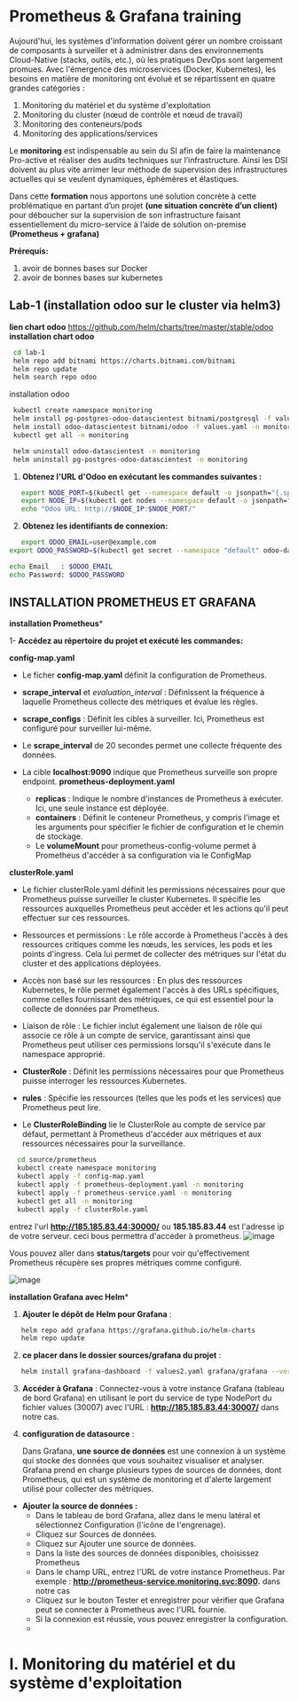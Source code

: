 # Prometheus & Grafana training
Aujourd'hui, les systèmes d'information doivent gérer un nombre croissant de composants à surveiller et à administrer dans des environnements Cloud-Native (stacks, outils, etc.), où les pratiques DevOps sont largement promues. Avec l'émergence des microservices (Docker, Kubernetes), les besoins en matière de monitoring ont évolué et se répartissent en quatre grandes catégories :

1. Monitoring du matériel et du système d'exploitation
2. Monitoring du cluster (nœud de contrôle et nœud de travail)
3. Monitoring des conteneurs/pods
4. Monitoring des applications/services

Le **monitoring** est indispensable au sein du SI afin de faire la maintenance Pro-active et réaliser des audits techniques sur l’infrastructure. Ainsi les DSI doivent au plus vite arrimer leur méthode de supervision des infrastructures actuelles qui se veulent dynamiques, éphémères et élastiques.

Dans cette **formation** nous apportons une solution concrète à cette problématique en partant d’un projet **(une situation concrète d’un client)** pour déboucher sur la supervision de son infrastructure faisant essentiellement du micro-service à l’aide de solution on-premise **(Prometheus + grafana)**

**Prérequis:**

1. avoir de bonnes bases sur Docker 
2. avoir de bonnes bases sur kubernetes


## Lab-1 (installation odoo sur le cluster via helm3)
**lien chart odoo** https://github.com/helm/charts/tree/master/stable/odoo
**installation chart odoo**
```bash
 cd lab-1
 helm repo add bitnami https://charts.bitnami.com/bitnami
 helm repo update
 helm search repo odoo
```
installation odoo
```bash
 kubectl create namespace monitoring
 helm install pg-postgres-odoo-datascientest bitnami/postgresql -f values_postgres.yaml -n monitoring
 helm install odoo-datascientest bitnami/odoo -f values.yaml -n monitoring
 kubectl get all -n monitoring

 helm uninstall odoo-datascientest -n monitoring
 helm uninstall pg-postgres-odoo-datascientest -n monitoring
```
1. **Obtenez l'URL d'Odoo en exécutant les commandes suivantes :**

```bash
   export NODE_PORT=$(kubectl get --namespace default -o jsonpath="{.spec.ports[0].nodePort}" services odoo-datascientest)
   export NODE_IP=$(kubectl get nodes --namespace default -o jsonpath="{.items[0].status.addresses[0].address}")
   echo "Odoo URL: http://$NODE_IP:$NODE_PORT/"
```
2. **Obtenez les identifiants de connexion:**
```bash
   export ODOO_EMAIL=user@example.com
export ODOO_PASSWORD=$(kubectl get secret --namespace "default" odoo-datascientest -o jsonpath="{.data.odoo-password}" | base64 -d)

echo Email   : $ODOO_EMAIL
echo Password: $ODOO_PASSWORD
```

## INSTALLATION PROMETHEUS ET GRAFANA

**installation Prometheus***

 1- **Accédez au répertoire du projet  et exécuté les commandes:**
  
  **config-map.yaml**
  - Le ficher **config-map.yaml** définit la configuration de Prometheus.
  
  - **scrape_interval** et *evaluation_interval* : Définissent la fréquence à laquelle Prometheus collecte des métriques et évalue les règles.

  - **scrape_configs** : Définit les cibles à surveiller. Ici, Prometheus est configuré pour surveiller lui-même.

  - Le **scrape_interval** de 20 secondes permet une collecte fréquente des données.
  - La cible **localhost:9090** indique que Prometheus surveille son propre endpoint.
  **prometheus-deployment.yaml**
    - **replicas** : Indique le nombre d'instances de Prometheus à exécuter. Ici, une seule instance est déployée.
    - **containers** : Définit le conteneur Prometheus, y compris l'image et les arguments pour spécifier le fichier de configuration et le chemin de stockage.
    - Le **volumeMount** pour prometheus-config-volume permet à Prometheus d'accéder à sa configuration via le ConfigMap

 **clusterRole.yaml**
 - Le fichier clusterRole.yaml définit les permissions nécessaires pour que Prometheus puisse surveiller le cluster Kubernetes. Il spécifie les ressources auxquelles Prometheus peut accéder et les actions qu'il peut effectuer sur ces ressources.

- Ressources et permissions : Le rôle accorde à Prometheus l'accès à des ressources critiques comme les nœuds, les services, les pods et les points d'ingress. Cela lui permet de collecter des métriques sur l'état du cluster et des applications déployées.
  
- Accès non basé sur les ressources : En plus des ressources Kubernetes, le rôle permet également l'accès à des URLs spécifiques, comme celles fournissant des métriques, ce qui est essentiel pour la collecte de données par Prometheus.
- Liaison de rôle : Le fichier inclut également une liaison de rôle qui associe ce rôle à un compte de service, garantissant ainsi que Prometheus peut utiliser ces permissions lorsqu'il s'exécute dans le namespace approprié.
  
- **ClusterRole** : Définit les permissions nécessaires pour que Prometheus puisse interroger les ressources Kubernetes.
- **rules** : Spécifie les ressources (telles que les pods et les services) que Prometheus peut lire.
- Le **ClusterRoleBinding** lie le ClusterRole au compte de service par défaut, permettant à Prometheus d'accéder aux métriques et aux ressources nécessaires pour la surveillance.
  
```bash
  cd source/prometheus
  kubectl create namespace monitoring
  kubectl apply -f config-map.yaml
  kubectl apply -f prometheus-deployment.yaml -n monitoring
  kubectl apply -f prometheus-service.yaml -n monitoring
  kubectl get all -n monitoring
  kubectl apply -f clusterRole.yaml
```
entrez l'url **http://185.185.83.44:30000/** ou **185.185.83.44** est l'adresse ip de votre serveur. ceci bous permettra d'accéder à prometheus.
![image](https://github.com/user-attachments/assets/5010e7b1-0e90-4088-a436-fec22680c2ab)


Vous pouvez aller dans **status/targets** pour voir qu'effectivement Prometheus récupère ses propres métriques comme configuré.

![image](https://github.com/user-attachments/assets/231aec6a-b75d-4ea3-95eb-414b2999668d)

**installation Grafana avec Helm***

1. **Ajouter le dépôt de Helm pour Grafana** :
```bash
   helm repo add grafana https://grafana.github.io/helm-charts
   helm repo update
```
2. **ce placer dans le dossier sources/grafana du projet** :
```bash
   helm install grafana-dashboard -f values2.yaml grafana/grafana --version 8.0.0
```
3. **Accéder à Grafana** :
   Connectez-vous à votre instance Grafana (tableau de bord Grafana) en utilisant le port du service de type NodePort du fichier values (30007) avec l'URL : **http://185.185.83.44:30007/** dans notre cas.

4. **configuration de datasource** :

   Dans Grafana, **une source de données** est une connexion à un système qui stocke des données que vous souhaitez visualiser et analyser. Grafana prend en charge plusieurs types de sources de données, dont Prometheus, qui est un système de monitoring et d'alerte largement utilisé pour collecter des métriques.

- **Ajouter la source de données :**
   - Dans le tableau de bord Grafana, allez dans le menu latéral et sélectionnez Configuration (l'icône de l'engrenage).
   - Cliquez sur Sources de données.
   - Cliquez sur Ajouter une source de données.
   - Dans la liste des sources de données disponibles, choisissez Prometheus
   - Dans le champ URL, entrez l'URL de votre instance Prometheus. Par exemple : **http://prometheus-service.monitoring.svc:8090.** dans notre cas
   - Cliquez sur le bouton Tester et enregistrer pour vérifier que Grafana peut se connecter à Prometheus avec l'URL fournie.
   - Si la connexion est réussie, vous pouvez enregistrer la configuration.
   - 
   
# I. Monitoring du matériel et du système d'exploitation
